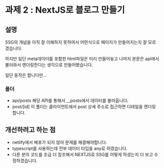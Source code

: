 # 과제 2 : NextJS로 블로그 만들기

## 설명

SSG의 개념을 아직 잘 이해하지 못하여서 어떤식으로 페이지가 만들어지는지 잘 모르겠습니다.

하지만 일단 meta데이터를 포함한 html파일은 미리 만들어놓고 나머지 본문은 api에서 불러와서 랜더링한다는 생각으로 만들어봤습니다.

일단 동작은 합니다만...

### 폴더

- api/posts
  해당 API를 통해서 \_\_posts에서 데이터를 불러옵니다.
- post/[id]
  이 폴더는 클라이언트에서 post 상세 주소로 접근하면 디테일을 랜더링합니다.

## 개선하려고 하는 점

- netlify에서 배포가 되지 않아 문제를 해결해야합니다.
- typescript를 사용하는데 전부 데이터 타입을 any로 하였습니다.
- 다른 분의 코드를 조금 더 참조해서 NEXTJS로 SSG를 어떻게 하셨는지 더 보고 수정하겠습니다.
